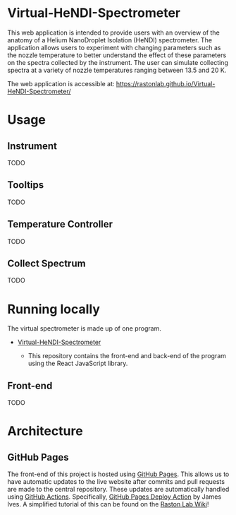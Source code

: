 # Virtual-HeNDI-Spectrometer

This web application is intended to provide users with an overview of the anatomy of a Helium NanoDroplet Isolation (HeNDI) spectrometer. The application allows users to experiment with changing parameters such as the nozzle temperature to better understand the effect of these parameters on the spectra collected by the instrument. The user can simulate collecting spectra at a variety of nozzle temperatures ranging between 13.5 and 20 K.

The web application is accessible at: https://rastonlab.github.io/Virtual-HeNDI-Spectrometer/

# Usage

## Instrument

TODO

## Tooltips

TODO

## Temperature Controller

TODO

## Collect Spectrum

TODO

# Running locally

The virtual spectrometer is made up of one program.

- [Virtual-HeNDI-Spectrometer](https://github.com/RastonLab/Virtual-HeNDI-Spectrometer)

  - This repository contains the front-end and back-end of the program using the React JavaScript library.

## Front-end

TODO

# Architecture

## GitHub Pages

The front-end of this project is hosted using [GitHub Pages](https://pages.github.com/). This allows us to have automatic updates to the live website after commits and pull requests are made to the central repository. These updates are automatically handled using [GitHub Actions](https://github.com/features/actions). Specifically, [GitHub Pages Deploy Action](https://github.com/JamesIves/github-pages-deploy-action) by James Ives. A simplified tutorial of this can be found on the [Raston Lab Wiki](https://github.com/RastonLab/.github/wiki/Tutorials#how-to-setup-a-github-action-to-host-a-react-application-on-github-pages)!

